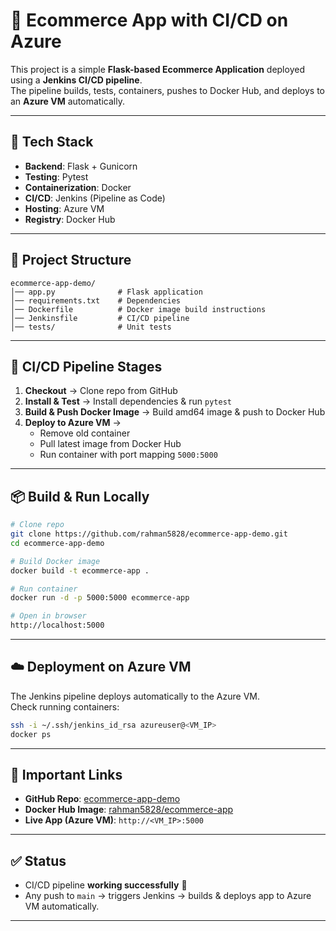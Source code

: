 
# 🛒 Ecommerce App with CI/CD on Azure

This project is a simple **Flask-based Ecommerce Application** deployed using a **Jenkins CI/CD pipeline**.  
The pipeline builds, tests, containers, pushes to Docker Hub, and deploys to an **Azure VM** automatically.

---

## 🚀 Tech Stack
- **Backend**: Flask + Gunicorn
- **Testing**: Pytest
- **Containerization**: Docker
- **CI/CD**: Jenkins (Pipeline as Code)
- **Hosting**: Azure VM
- **Registry**: Docker Hub

---

## 📂 Project Structure
```
ecommerce-app-demo/
│── app.py              # Flask application
│── requirements.txt    # Dependencies
│── Dockerfile          # Docker image build instructions
│── Jenkinsfile         # CI/CD pipeline
│── tests/              # Unit tests
```

---

## 🔧 CI/CD Pipeline Stages
1. **Checkout** → Clone repo from GitHub  
2. **Install & Test** → Install dependencies & run `pytest`  
3. **Build & Push Docker Image** → Build amd64 image & push to Docker Hub  
4. **Deploy to Azure VM** →  
   - Remove old container  
   - Pull latest image from Docker Hub  
   - Run container with port mapping `5000:5000`  

---

## 📦 Build & Run Locally
```bash
# Clone repo
git clone https://github.com/rahman5828/ecommerce-app-demo.git
cd ecommerce-app-demo

# Build Docker image
docker build -t ecommerce-app .

# Run container
docker run -d -p 5000:5000 ecommerce-app

# Open in browser
http://localhost:5000
```

---

## ☁️ Deployment on Azure VM
The Jenkins pipeline deploys automatically to the Azure VM.  
Check running containers:
```bash
ssh -i ~/.ssh/jenkins_id_rsa azureuser@<VM_IP>
docker ps
```

---

## 🔗 Important Links
- **GitHub Repo**: [ecommerce-app-demo](https://github.com/rahman5828/ecommerce-app-demo)  
- **Docker Hub Image**: [rahman5828/ecommerce-app](https://hub.docker.com/r/rahman5828/ecommerce-app)  
- **Live App (Azure VM)**: `http://<VM_IP>:5000`

---

## ✅ Status
- CI/CD pipeline **working successfully** 🎉  
- Any push to `main` → triggers Jenkins → builds & deploys app to Azure VM automatically.

---
